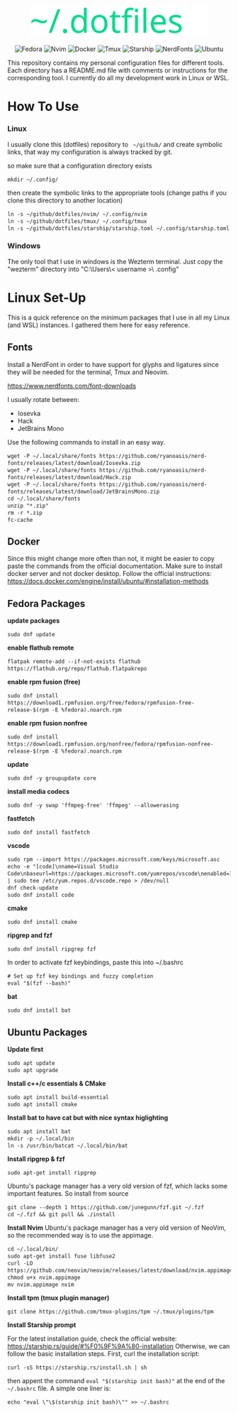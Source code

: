 



<p align="center"><img src="img/dotfiles_logo_green.svg" alt="Sublime's custom image" width=400 /></p>

<div align="center">

  <a style= "text-decoration: none;" href="">![Fedora](https://img.shields.io/badge/Fedora-grey?style=for-the-badge&logo=fedora)</a>
  <a style= "text-decoration: none;" href="">![Nvim](https://img.shields.io/badge/Neovim-%23262926?style=for-the-badge&logo=neovim)</a>
  <a style= "text-decoration: none;" href="">![Docker](https://img.shields.io/badge/Docker-%23dfdfeb?style=for-the-badge&logo=docker)</a>
  <a style= "text-decoration: none;" href="">![Tmux](https://img.shields.io/badge/Tmux-%23485249?style=for-the-badge&logo=tmux)</a>
  <a style= "text-decoration: none;" href="">![Starship](https://img.shields.io/badge/StarShip-%23443647?style=for-the-badge&logo=starship&logoColor=%23c540e3)</a>
  <a style= "text-decoration: none;" href="">![NerdFonts](https://img.shields.io/badge/NerdFonts-%23363232?style=for-the-badge&logo=nerdfont)</a>
  <a style= "text-decoration: none;" href="">![Ubuntu](https://img.shields.io/badge/Ubuntu-%2377216F?style=for-the-badge&logo=ubuntu)</a>
  
</div>

This repository contains my personal configuration files for different tools. Each directory has a README.md file with comments or instructions for the corresponding tool. I currently do all my development work in Linux or WSL. 



# How To Use

### Linux
I usually clone this (dotfiles) repository to ` ~/github/` and create symbolic links, that way my configuration is always tracked by git.

so make sure that a configuration directory exists
```
mkdir ~/.config/
```
then create the symbolic links to the appropriate tools (change paths if you clone this directory to another location)
```
ln -s ~/github/dotfiles/nvim/ ~/.config/nvim
ln -s ~/github/dotfiles/tmux/ ~/.config/tmux
ln -s ~/github/dotfiles/starship/starship.toml ~/.config/starship.toml
```
### Windows

The only tool that I use in windows is the Wezterm terminal. Just copy the "wezterm" directory into "C:\Users\\< username >\\ .config\"



# Linux Set-Up
This is a quick reference on the minimum packages that I use in all my Linux (and WSL) instances. I gathered them here for easy reference.


## Fonts
Install a NerdFont in order to have support for glyphs and ligatures since they will be needed for the terminal, Tmux and Neovim.

https://www.nerdfonts.com/font-downloads

I usually rotate between:
- Iosevka
- Hack
- JetBrains Mono


Use the following commands to install in an easy way. 
```
wget -P ~/.local/share/fonts https://github.com/ryanoasis/nerd-fonts/releases/latest/download/Iosevka.zip
wget -P ~/.local/share/fonts https://github.com/ryanoasis/nerd-fonts/releases/latest/download/Hack.zip
wget -P ~/.local/share/fonts https://github.com/ryanoasis/nerd-fonts/releases/latest/download/JetBrainsMono.zip
cd ~/.local/share/fonts
unzip "*.zip"
rm -r *.zip
fc-cache
```

## Docker
Since this might change more often than not, it might be easier to copy paste the commands from the official documentation. Make sure to install docker server and not docker desktop.
Follow the official instructions: https://docs.docker.com/engine/install/ubuntu/#installation-methods


## Fedora Packages

**update packages**
```
sudo dnf update
```

**enable flathub remote**
```
flatpak remote-add --if-not-exists flathub https://flathub.org/repo/flathub.flatpakrepo
```

**enable rpm fusion (free)**
```
sudo dnf install https://download1.rpmfusion.org/free/fedora/rpmfusion-free-release-$(rpm -E %fedora).noarch.rpm
```

**enable rpm fusion nonfree**
```
sudo dnf install https://download1.rpmfusion.org/nonfree/fedora/rpmfusion-nonfree-release-$(rpm -E %fedora).noarch.rpm
```

**update**
```
sudo dnf -y groupupdate core
```

**install media codecs**
```
sudo dnf -y swap 'ffmpeg-free' 'ffmpeg' --allowerasing
```

**fastfetch**
```
sudo dnf install fastfetch
```

**vscode**
```
sudo rpm --import https://packages.microsoft.com/keys/microsoft.asc 
echo -e "[code]\nname=Visual Studio Code\nbaseurl=https://packages.microsoft.com/yumrepos/vscode\nenabled=1\ngpgcheck=1\ngpgkey=https://packages.microsoft.com/keys/microsoft.asc" | sudo tee /etc/yum.repos.d/vscode.repo > /dev/null
dnf check-update
sudo dnf install code
```

**cmake**
```
sudo dnf install cmake
```

**ripgrep and fzf**
```
sudo dnf install ripgrep fzf
```
In order to activate fzf keybindings, paste this into ~/.bashrc
```
# Set up fzf key bindings and fuzzy completion
eval "$(fzf --bash)"
```

**bat**
```
sudo dnf install bat
```


## Ubuntu Packages


**Update first**
```
sudo apt update
sudo apt upgrade
```


**Install c++/c essentials & CMake**
```
sudo apt install build-essential
sudo apt install cmake
```


**Install bat to have cat but with nice syntax higlighting**
```
sudo apt install bat
mkdir -p ~/.local/bin
ln -s /usr/bin/batcat ~/.local/bin/bat
```

**Install ripgrep & fzf**
```
sudo apt-get install ripgrep
```

Ubuntu's package manager has a very old version of fzf, which lacks some important features.
So install from source
```
git clone --depth 1 https://github.com/junegunn/fzf.git ~/.fzf
cd ~/.fzf && git pull && ./install
```

**Install Nvim**
Ubuntu's package manager has a very old version of NeoVim, so the recommended way is to use the appimage.

```
cd ~/.local/bin/
sudo apt-get install fuse libfuse2
curl -LO https://github.com/neovim/neovim/releases/latest/download/nvim.appimage
chmod u+x nvim.appimage
mv nvim.appimage nvim
```


**Install tpm (tmux plugin manager)**
```
git clone https://github.com/tmux-plugins/tpm ~/.tmux/plugins/tpm
```

**Install Starship prompt**

For the latest installation guide, check the official website: https://starship.rs/guide/#%F0%9F%9A%80-installation
Otherwise, we can follow the basic installation steps. First, curl the installation script:

```
curl -sS https://starship.rs/install.sh | sh
```

then appent the command  `eval "$(starship init bash)"` at the end of the `~/.bashrc` file. A simple one liner is:

```
echo "eval \"\$(starship init bash)\"" >> ~/.bashrc
```









